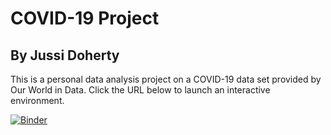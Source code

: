 # COVID-19 Project
## By Jussi Doherty

This is a personal data analysis project on a COVID-19 data set provided by Our World in Data. Click the URL below to launch an interactive environment.


[![Binder](https://mybinder.org/badge_logo.svg)](https://mybinder.org/v2/gh/juseniah/covid_project/HEAD)

